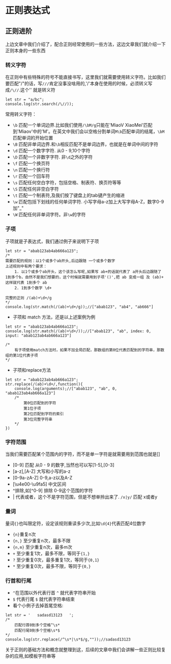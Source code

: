 # 正则表达式
## 正则进阶
上边文章中我们介绍了，配合正则经常使用的一些方法，这边文章我们就介绍一下正则本身的一些东西

### 转义字符
在正则中有些特殊的符号不能直接书写，这里我们就需要使用转义字符。比如我们要匹配"/"的话，写`///`肯定没事没啥用的,'/'本身在使用的时候，必须转义写成`/\//`.这个'\' 就是转义符

```
let str = "a/bc";
console.log(str.search(/\//));
```

常用转义字符：

- `\b` 匹配一个单词边界.比如我们使用`/\bM/g`只能在'MiaoV XiaoMei'匹配到'Miaov'中的'M'。在英文中我们会以空格分割单词`M\b`匹配单词的结尾，`\bM`匹配单词的开始位置
- `\B` 匹配非单词边界.和`\b`相反匹配不是单词边界，也就是在单词中间的字符
- `\d` 匹配一个数字字符. 从0 - 9,10个字符
- `\D` 匹配一个非数字字符. 非`\d`之外的字符 
- `\f` 匹配一个换页符
- `\n` 匹配一个换行符
- `\r` 匹配一个回车符
- `\s` 匹配任何空白字符，包括空格、制表符、换页符等等
- `\S` 匹配任何非空白字符
- `\t` 匹配一个制表符,及我们按了键盘上的tab键产生的缩进
- `\w` 匹配包括下划线的任何单词字符. 小写字母a-z加上大写字母A-Z，数字0-9加"_"
- `\W` 匹配任何非单词字符。非`\w`的字符

### 子项
子项就是子表达式，我们通过例子来说明下子项

```
let str = "abab123ab4ab666a123";
/*
需要匹配的规则：以1个或多个ab开头,后边跟随 一个或多个数字
上述规则中有两个要求：
	1. 以1个或多个ab开头，这个该怎么写呢,如果写 ab+的话就代表了 a开头后边跟随了 1到多个b，自然不是我们想要的，这个时候就需要用到子项'()',把 ab 变成一组 及 (ab)+ 这样就代表 1到多个 ab
	2. 1到多个数字 \d+

完整的正则 /(ab)+\d+/g
*/
console.log(str.match(/(ab)+\d+/g));//["abab123", "ab4", "ab666"]

```

- 子项和 match 方法，还是以上述案例为例

```
let str = "abab123ab4ab666a123";
console.log(str.match(/(ab)+\d+/));//["abab123", "ab", index: 0, input: "abab123ab4ab666a123"]

/*
	有子项使用match方法时，如果不加全局匹配，那数组的第0位代表匹配到的字符串，那数组的第1位代表子项
*/
```

- 子项和replace方法

```
let str = "abab123ab4ab666a123";
str.replace(/(ab)+\d+/,function(){
	console.log(arguments);//["abab123", "ab", 0, "abab123ab4ab666a123"]
	/*
		第0位匹配到的字符
		第1位子项
		第2位匹配到字符的索引
		第3位完整字符串
	*/
})
```

### 字符范围

当我们需要匹配某个范围内的字符，而不是单一字符是就需要用到范围也就是[]

- [0-9] 匹配 从0 - 9 的数字,当然也可以写[1-5],[0-3]
- [a-z],[A-Z] 大写和小写的a-z 
- [0-9a-zA-Z] 0-9,a-z以及A-Z
- [\u4e00-\u9fa5] 中文区间
- ^排除,如[^0-9] 排除 0-9这个范围的字符
- | 代表或者，这个不是字符范围，但是不想单拎出来了. `/x|y/` 匹配 x或者y  

### 量词
量词`{}`也叫限定符，设定该规则重读多少次,比如`\d{4}`代表匹配4位数字

- `{n}`重复n次
- `{n,}` 至少重复n次，最多不限
- `{n,m}` 至少重复n次，最多m次
- `+` 至少重复1次，最多不限，等同于`{1,}`
- `?` 至少重复0次，最多重复1次，等同于`{0,1}`
- `*` 至少重复0次，最多不限，等同于`{0,}`

### 行首和行尾
- `^`在范围以外代表行首 `^` 就代表字符串开始
- `$` 代表行尾 `$` 就代表字符串结束
- 看个小例子去掉首尾空格:

```
let str = '   sadasd13123   ';
/*
	匹配行首0到多个空格^\s*
	匹配行尾0到多个空格\s*$
*/
console.log(str.replace(/^\s*|\s*$/g,""));//sadasd13123

```
关于正则的基础方法和概念就整理到这，后续的文章中我们会讲解一些正则比较复杂的应用,如模板字符串等